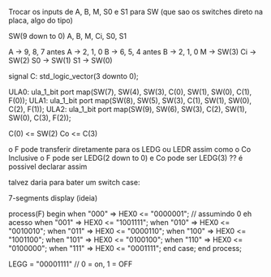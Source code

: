 Trocar os inputs de A, B, M, S0 e S1 para SW (que sao os switches direto na placa, algo do tipo)

SW(9 down to 0)
A, B, M, Ci, S0, S1

A -> 9, 8, 7 antes A -> 2, 1, 0
B -> 6, 5, 4 antes B -> 2, 1, 0
M -> SW(3)
Ci -> SW(2)
S0 -> SW(1)
S1 -> SW(0)

signal C: std_logic_vector(3 downto 0);

ULA0: ula_1_bit port map(SW(7), SW(4), SW(3), C(0), SW(1), SW(0), C(1), F(0));
ULA1: ula_1_bit port map(SW(8), SW(5), SW(3), C(1), SW(1), SW(0), C(2), F(1));
ULA2: ula_1_bit port map(SW(9), SW(6), SW(3), C(2), SW(1), SW(0), C(3), F(2));

C(0) <= SW(2)
Co <= C(3)

o F pode transferir diretamente para os LEDG ou LEDR assim como o Co
Inclusive o F  pode ser LEDG(2 down to 0)
          e Co pode ser LEDG(3) ?? é possivel declarar assim

talvez daria para bater um switch case:

7-segments display (ideia)

process(F)
  begin
      when "000" => HEX0 <= "0000001"; // assumindo 0 eh acesso
      when "001" => HEX0 <= "1001111";
      when "010" => HEX0 <= "0010010";
      when "011" => HEX0 <= "0000110";
      when "100" => HEX0 <= "1001100";
      when "101" => HEX0 <= "0100100";
      when "110" => HEX0 <= "0100000";
      when "111" => HEX0 <= "0001111";
    end case;
  end process;

LEGG = "00001111" // 0 = on, 1 = OFF